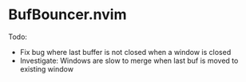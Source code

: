 # BufBouncer.nvim

Todo:

- Fix bug where last buffer is not closed when a window is closed
- Investigate: Windows are slow to merge when last buf is moved to existing window
